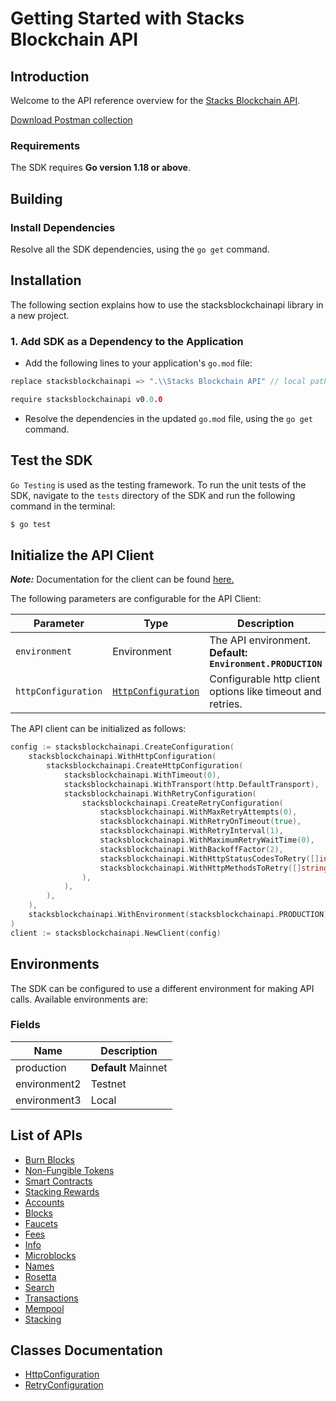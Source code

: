 # Getting Started with Stacks Blockchain API

## Introduction

Welcome to the API reference overview for the [Stacks Blockchain API](https://docs.hiro.so/get-started/stacks-blockchain-api).

[Download Postman collection](https://hirosystems.github.io/stacks-blockchain-api/collection.json)

### Requirements

The SDK requires **Go version 1.18 or above**.

## Building

### Install Dependencies

Resolve all the SDK dependencies, using the `go get` command.

## Installation

The following section explains how to use the stacksblockchainapi library in a new project.

### 1. Add SDK as a Dependency to the Application

- Add the following lines to your application's `go.mod` file:

```go
replace stacksblockchainapi => ".\\Stacks Blockchain API" // local path to the SDK

require stacksblockchainapi v0.0.0
```

- Resolve the dependencies in the updated `go.mod` file, using the `go get` command.

## Test the SDK

`Go Testing` is used as the testing framework. To run the unit tests of the SDK, navigate to the `tests` directory of the SDK and run the following command in the terminal:

```bash
$ go test
```

## Initialize the API Client

**_Note:_** Documentation for the client can be found [here.](doc/client.md)

The following parameters are configurable for the API Client:

| Parameter           | Type                                             | Description                                                     |
| ------------------- | ------------------------------------------------ | --------------------------------------------------------------- |
| `environment`       | Environment                                      | The API environment. <br> **Default: `Environment.PRODUCTION`** |
| `httpConfiguration` | [`HttpConfiguration`](doc/http-configuration.md) | Configurable http client options like timeout and retries.      |

The API client can be initialized as follows:

```go
config := stacksblockchainapi.CreateConfiguration(
    stacksblockchainapi.WithHttpConfiguration(
        stacksblockchainapi.CreateHttpConfiguration(
            stacksblockchainapi.WithTimeout(0),
            stacksblockchainapi.WithTransport(http.DefaultTransport),
            stacksblockchainapi.WithRetryConfiguration(
                stacksblockchainapi.CreateRetryConfiguration(
                    stacksblockchainapi.WithMaxRetryAttempts(0),
                    stacksblockchainapi.WithRetryOnTimeout(true),
                    stacksblockchainapi.WithRetryInterval(1),
                    stacksblockchainapi.WithMaximumRetryWaitTime(0),
                    stacksblockchainapi.WithBackoffFactor(2),
                    stacksblockchainapi.WithHttpStatusCodesToRetry([]int64{408, 413, 429, 500, 502, 503, 504, 521, 522, 524}),
                    stacksblockchainapi.WithHttpMethodsToRetry([]string{"GET", "PUT"}),
                ),
            ),
        ),
    ),
    stacksblockchainapi.WithEnvironment(stacksblockchainapi.PRODUCTION),
)
client := stacksblockchainapi.NewClient(config)
```

## Environments

The SDK can be configured to use a different environment for making API calls. Available environments are:

### Fields

| Name         | Description         |
| ------------ | ------------------- |
| production   | **Default** Mainnet |
| environment2 | Testnet             |
| environment3 | Local               |

## List of APIs

- [Burn Blocks](doc/controllers/burn-blocks.md)
- [Non-Fungible Tokens](doc/controllers/non-fungible-tokens.md)
- [Smart Contracts](doc/controllers/smart-contracts.md)
- [Stacking Rewards](doc/controllers/stacking-rewards.md)
- [Accounts](doc/controllers/accounts.md)
- [Blocks](doc/controllers/blocks.md)
- [Faucets](doc/controllers/faucets.md)
- [Fees](doc/controllers/fees.md)
- [Info](doc/controllers/info.md)
- [Microblocks](doc/controllers/microblocks.md)
- [Names](doc/controllers/names.md)
- [Rosetta](doc/controllers/rosetta.md)
- [Search](doc/controllers/search.md)
- [Transactions](doc/controllers/transactions.md)
- [Mempool](doc/controllers/mempool.md)
- [Stacking](doc/controllers/stacking.md)

## Classes Documentation

- [HttpConfiguration](doc/http-configuration.md)
- [RetryConfiguration](doc/retry-configuration.md)
